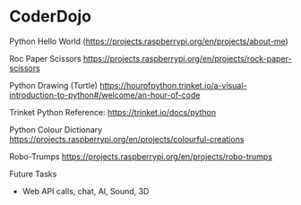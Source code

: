 # CoderDojo

Python Hello World
(https://projects.raspberrypi.org/en/projects/about-me)

Roc Paper Scissors
https://projects.raspberrypi.org/en/projects/rock-paper-scissors

Python Drawing (Turtle)
https://hourofpython.trinket.io/a-visual-introduction-to-python#/welcome/an-hour-of-code

Trinket Python Reference:
https://trinket.io/docs/python

Python Colour Dictionary
https://projects.raspberrypi.org/en/projects/colourful-creations

Robo-Trumps
https://projects.raspberrypi.org/en/projects/robo-trumps



Future Tasks
- Web API calls, chat, AI, Sound, 3D
